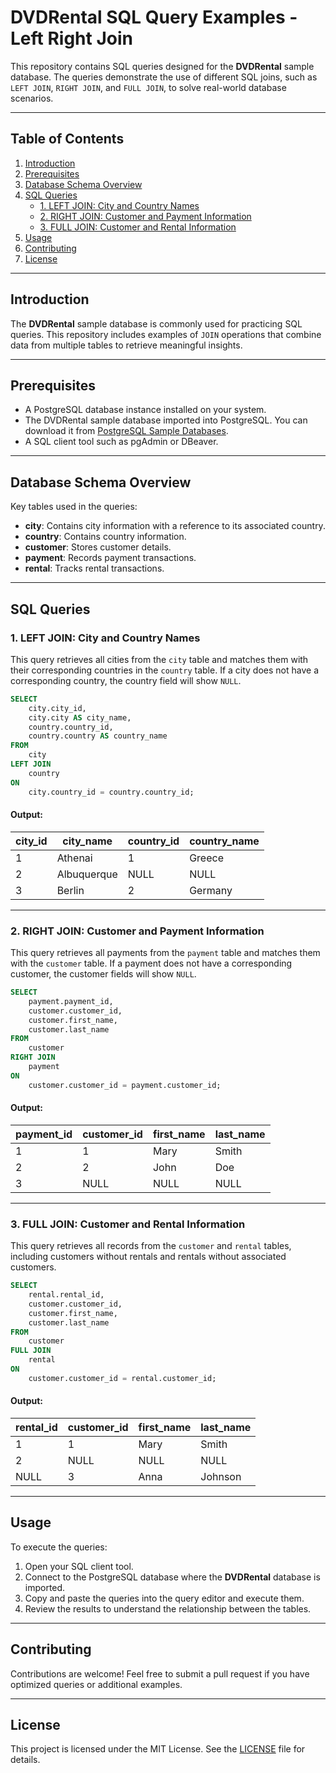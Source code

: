 
# DVDRental SQL Query Examples - Left Right Join

This repository contains SQL queries designed for the **DVDRental** sample database. The queries demonstrate the use of different SQL joins, such as `LEFT JOIN`, `RIGHT JOIN`, and `FULL JOIN`, to solve real-world database scenarios.

---

## Table of Contents
1. [Introduction](#introduction)
2. [Prerequisites](#prerequisites)
3. [Database Schema Overview](#database-schema-overview)
4. [SQL Queries](#sql-queries)
   - [1. LEFT JOIN: City and Country Names](#1-left-join-city-and-country-names)
   - [2. RIGHT JOIN: Customer and Payment Information](#2-right-join-customer-and-payment-information)
   - [3. FULL JOIN: Customer and Rental Information](#3-full-join-customer-and-rental-information)
5. [Usage](#usage)
6. [Contributing](#contributing)
7. [License](#license)

---

## Introduction
The **DVDRental** sample database is commonly used for practicing SQL queries. This repository includes examples of `JOIN` operations that combine data from multiple tables to retrieve meaningful insights.

---

## Prerequisites
- A PostgreSQL database instance installed on your system.
- The DVDRental sample database imported into PostgreSQL. You can download it from [PostgreSQL Sample Databases](https://www.postgresqltutorial.com/postgresql-sample-database/).
- A SQL client tool such as pgAdmin or DBeaver.

---

## Database Schema Overview
Key tables used in the queries:
- **city**: Contains city information with a reference to its associated country.
- **country**: Contains country information.
- **customer**: Stores customer details.
- **payment**: Records payment transactions.
- **rental**: Tracks rental transactions.

---

## SQL Queries

### 1. LEFT JOIN: City and Country Names
This query retrieves all cities from the `city` table and matches them with their corresponding countries in the `country` table. If a city does not have a corresponding country, the country field will show `NULL`.

```sql
SELECT 
    city.city_id,
    city.city AS city_name,
    country.country_id,
    country.country AS country_name
FROM 
    city
LEFT JOIN 
    country
ON 
    city.country_id = country.country_id;
```

#### Output:
| city_id | city_name       | country_id | country_name  |
|---------|-----------------|------------|---------------|
| 1       | Athenai         | 1          | Greece        |
| 2       | Albuquerque     | NULL       | NULL          |
| 3       | Berlin          | 2          | Germany       |

---

### 2. RIGHT JOIN: Customer and Payment Information
This query retrieves all payments from the `payment` table and matches them with the `customer` table. If a payment does not have a corresponding customer, the customer fields will show `NULL`.

```sql
SELECT 
    payment.payment_id,
    customer.customer_id,
    customer.first_name,
    customer.last_name
FROM 
    customer
RIGHT JOIN 
    payment
ON 
    customer.customer_id = payment.customer_id;
```

#### Output:
| payment_id | customer_id | first_name | last_name |
|------------|-------------|------------|-----------|
| 1          | 1           | Mary       | Smith     |
| 2          | 2           | John       | Doe       |
| 3          | NULL        | NULL       | NULL      |

---

### 3. FULL JOIN: Customer and Rental Information
This query retrieves all records from the `customer` and `rental` tables, including customers without rentals and rentals without associated customers.

```sql
SELECT 
    rental.rental_id,
    customer.customer_id,
    customer.first_name,
    customer.last_name
FROM 
    customer
FULL JOIN 
    rental
ON 
    customer.customer_id = rental.customer_id;
```

#### Output:
| rental_id | customer_id | first_name | last_name  |
|-----------|-------------|------------|------------|
| 1         | 1           | Mary       | Smith      |
| 2         | NULL        | NULL       | NULL       |
| NULL      | 3           | Anna       | Johnson    |

---

## Usage
To execute the queries:
1. Open your SQL client tool.
2. Connect to the PostgreSQL database where the **DVDRental** database is imported.
3. Copy and paste the queries into the query editor and execute them.
4. Review the results to understand the relationship between the tables.

---

## Contributing
Contributions are welcome! Feel free to submit a pull request if you have optimized queries or additional examples.

---

## License
This project is licensed under the MIT License. See the [LICENSE](LICENSE) file for details.
